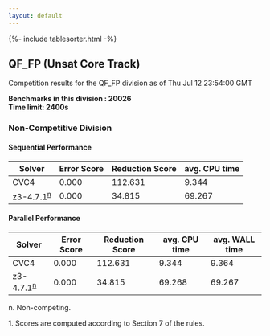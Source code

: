 ```yaml
---
layout: default
---
```

{%- include tablesorter.html -%}

##  QF_FP (Unsat Core Track)

Competition results for the QF_FP division as of Thu Jul 12 23:54:00 GMT

**Benchmarks in this division : 20026  
Time limit: 2400s** 

###  Non-Competitive Division 
#### Sequential Performance

<table id="sequential" class="result sorted">
<thead><tr class="center">
  <th>Solver</th>
  <th>Error Score</th>
  <th>Reduction Score</th>
  <th>avg. CPU time</th>
</tr></thead><tr>
<td>CVC4</td>
<td>0.000</td><td>112.631</td><td>9.344</td><tr>
<td>z3-4.7.1<SUP><a href="#fn">n</a></SUP></td>
<td>0.000</td><td>34.815</td><td>69.267</td></tr></table>

#### Parallel Performance

<table id="parallel" class="result sorted">
<thead><tr class="center">
  <th>Solver</th>
  <th>Error Score</th>
  <th>Reduction Score</th>
  <th>avg. CPU time</th>
  <th>avg. WALL time</th>
</tr></thead><tr>
<td>CVC4</td>
<td>0.000</td><td>112.631</td><td>9.344</td><td>9.364</td></tr><tr>
<td>z3-4.7.1<SUP><a href="#fn">n</a></SUP></td>
<td>0.000</td><td>34.815</td><td>69.268</td><td>69.267</td></tr></table>
 <span id="fn"> n. Non-competing. </span>

 <span id="fn1"> 1. Scores are computed according to Section 7 of the rules. </span>


